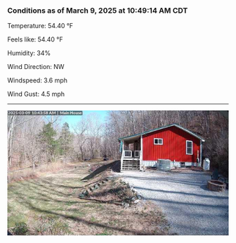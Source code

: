 ### Conditions as of March 9, 2025 at 10:49:14 AM CDT 

Temperature: 54.40 &deg;F

Feels like: 54.40 &deg;F

Humidity: 34%

Wind Direction: NW

Windspeed: 3.6 mph

Wind Gust: 4.5 mph

---

<img src="./images/latest.jpeg"/>

